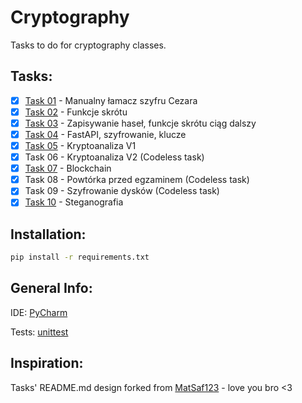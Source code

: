 # Cryptography
Tasks to do for cryptography classes.
## Tasks:
- [x] [Task 01](https://github.com/Shepard701/Cryptography/tree/main/Task_01_Caesar_Cipher) - Manualny łamacz szyfru Cezara
- [x] [Task 02](https://github.com/Shepard701/Cryptography/tree/main/Task_02_Hash_Functions) - Funkcje skrótu
- [x] [Task 03](https://github.com/Shepard701/Cryptography/tree/main/Task_03_Saving_Passwords) - Zapisywanie haseł, funkcje skrótu ciąg dalszy
- [x] [Task 04](https://github.com/Shepard701/Cryptography/tree/main/Task_04_FastAPI) - FastAPI, szyfrowanie, klucze
- [x] [Task 05](https://github.com/Shepard701/Cryptography/tree/main/Task_05_Cryptanalysis_V1) - Kryptoanaliza V1
- [x] Task 06 - Kryptoanaliza V2 (Codeless task)
- [x] [Task 07](https://github.com/Shepard701/Cryptography/tree/main/Task_07_Blockchain) - Blockchain
- [x] Task 08 - Powtórka przed egzaminem (Codeless task)
- [x] Task 09 - Szyfrowanie dysków (Codeless task)
- [x] [Task 10](https://github.com/Shepard701/Cryptography/tree/main/Task_10_Steganography) - Steganografia
## Installation:
```bash
pip install -r requirements.txt
```
## General Info:
IDE: [PyCharm](https://www.jetbrains.com/pycharm)

Tests: [unittest](https://docs.python.org/3/library/unittest.html)
## Inspiration:
Tasks' README.md design forked from [MatSaf123](https://github.com/MatSaf123/cryptography-classes) - love you bro <3

